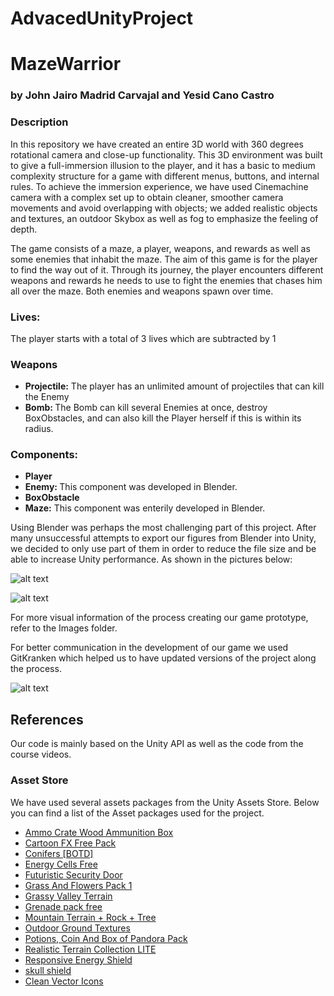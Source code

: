 # AdvacedUnityProject

<h1>MazeWarrior</h1>
<h3> by John Jairo Madrid Carvajal and Yesid Cano Castro </h3>

<h3>Description</h3>
<p>In this repository we have created an entire 3D world with 360 degrees rotational camera and close-up functionality. This 3D environment was built to give a full-immersion illusion to the player, and it has a basic to medium complexity structure for a game with different menus, buttons, and internal rules. To achieve the immersion experience, we have used Cinemachine camera with a complex set up to obtain cleaner, smoother camera movements and avoid overlapping with objects; we added realistic objects and textures, an outdoor Skybox as well as fog to emphasize the feeling of depth.
  
The game consists of a maze, a player, weapons, and rewards as well as some enemies that inhabit the maze. The aim of this game is for the player to find the way out of it. Through its journey, the player encounters different weapons and rewards he needs to use to fight the enemies that chases him all over the maze. Both enemies and weapons spawn over time.</p>

<h3>Lives:</h3>
<p>The player starts with a total of 3 lives which are subtracted by 1</p>

<h3>Weapons  </h3>
<ul> <li> <strong>Projectile:</strong>  The player has an unlimited amount of projectiles that can kill the Enemy </li>
<li><strong>Bomb: </strong> The Bomb can kill several Enemies at once, destroy BoxObstacles, and can also kill the Player herself if this is within its radius.</li>
</ul>

<h3> Components: </h3>
<ul> <li> <strong> Player </strong> </li>
<li>  <strong>Enemy: </strong> This component was developed in Blender. </li>
<li>  <strong>BoxObstacle </strong> </li>
<li><strong>Maze:</strong> This component was enterily developed in Blender.  </li>
</ul>

<p>Using Blender was perhaps the most challenging part of this project. After many unsuccessful attempts to export our figures from Blender into Unity, we decided to only use part of 
them in order to reduce the file size and be able to increase Unity performance. As shown in the pictures below:</p>

![alt text](https://github.com/JohnMadrid/IntroUnityProject/blob/main/Images_MazeW/MazeWarrior_BlenderVersion.png)


![alt text](https://github.com/JohnMadrid/IntroUnityProject/blob/main/Images_MazeW/MazeWalls_Blender.png)

<p>For more visual information of the process creating our game prototype, refer to the Images folder.</p>
<p>For better communication in the development of our game we used GitKranken which helped us to have updated versions of the project along the process.</p>

![alt text](https://github.com/JohnMadrid/IntroUnityProject/blob/main/Images_MazeW/GitKraken_usage.png)

<h2>References</h2>
<p> Our code is mainly based on the Unity API as well as the code from the course videos. </p>
<h3> Asset Store</h3>
<p> We have used several assets packages from the Unity Assets Store. Below you can find a list of the Asset packages used for the project.</p>
<ul> 
  <li><a href="https://assetstore.unity.com/packages/3d/props/weapons/ammo-crate-wood-ammunition-box-90071">Ammo Crate Wood Ammunition Box</a></li>
  
  <li> <a href= "https://assetstore.unity.com/packages/vfx/particles/cartoon-fx-free-pack-169179">Cartoon FX Free Pack</a></li>
  <li> <a href= "https://assetstore.unity.com/packages/3d/vegetation/trees/conifers-botd-142076">Conifers [BOTD]</a></li>
  <li> <a href= "https://assetstore.unity.com/packages/3d/environments/sci-fi/energy-cells-free-166830">Energy Cells Free</a></li>
  <li> <a href= "https://assetstore.unity.com/packages/3d/props/interior/futuristic-security-door-182385">Futuristic Security Door</a></li>
  <li> <a href= "https://assetstore.unity.com/packages/2d/textures-materials/nature/grass-and-flowers-pack-1-17100">Grass And Flowers Pack 1</a></li>
  <li> <a href= "https://assetstore.unity.com/packages/3d/environments/landscapes/grassy-valley-terrains-60497">Grassy Valley Terrain</a></li>
  <li> <a href= "https://assetstore.unity.com/packages/3d/props/weapons/grenade-pack-free-83440">Grenade pack free</a></li>
  <li> <a href= "https://assetstore.unity.com/packages/3d/environments/landscapes/mountain-terrain-rock-tree-97905">Mountain Terrain + Rock + Tree</a></li>
  <li> <a href= "https://assetstore.unity.com/packages/2d/textures-materials/floors/outdoor-ground-textures-12555">Outdoor Ground Textures</a></li>
  <li> <a href= "https://assetstore.unity.com/packages/3d/props/potions-coin-and-box-of-pandora-pack-71778">Potions, Coin And Box of Pandora Pack</a></li>
  <li> <a href= "https://assetstore.unity.com/packages/3d/environments/landscapes/realistic-terrain-collection-lite-47726">Realistic Terrain Collection LITE</a></li>
  <li> <a href= "https://assetstore.unity.com/packages/3d/environments/landscapes/realistic-terrain-collection-lite-47726">Responsive Energy Shield</a></li>
  <li> <a href= "https://assetstore.unity.com/packages/3d/props/clothing/armor/skull-shield-76967">skull shield</a></li>
  <li> <a href= "https://assetstore.unity.com/packages/2d/gui/icons/clean-vector-icons-132084">Clean Vector Icons</a></li>
  
</ul>
